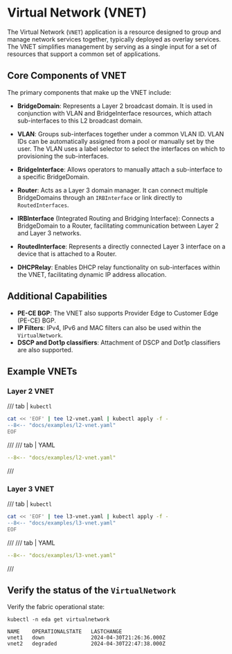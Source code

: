 # Virtual Network (VNET)

The Virtual Network (`VNET`) application is a resource designed to group and manage network services together, typically deployed as overlay services. The VNET simplifies management by serving as a single input for a set of resources that support a common set of applications.

## Core Components of VNET

The primary components that make up the VNET include:

- **BridgeDomain**: Represents a Layer 2 broadcast domain. It is used in conjunction with VLAN and BridgeInterface resources, which attach sub-interfaces to this L2 broadcast domain.

- **VLAN**: Groups sub-interfaces together under a common VLAN ID. VLAN IDs can be automatically assigned from a pool or manually set by the user.  The VLAN uses a label selector to select the interfaces on which to provisioning the sub-interfaces.

- **BridgeInterface**: Allows operators to manually attach a sub-interface to a specific BridgeDomain.

- **Router**: Acts as a Layer 3 domain manager. It can connect multiple BridgeDomains through an `IRBInterface` or link directly to `RoutedInterfaces`.

- **IRBInterface** (Integrated Routing and Bridging Interface): Connects a BridgeDomain to a Router, facilitating communication between Layer 2 and Layer 3 networks.

- **RoutedInterface**: Represents a directly connected Layer 3 interface on a device that is attached to a Router.

- **DHCPRelay**: Enables DHCP relay functionality on sub-interfaces within the VNET, facilitating dynamic IP address allocation.

## Additional Capabilities

- **PE-CE BGP**: The VNET also supports Provider Edge to Customer Edge (PE-CE) BGP.
- **IP Filters**: IPv4, IPv6 and MAC filters can also be used within the `VirtualNetwork`.
- **DSCP and Dot1p classifiers**: Attachment of DSCP and Dot1p classifiers are also supported.

## Example VNETs

### Layer 2 VNET

/// tab | `kubectl`

```bash
cat << 'EOF' | tee l2-vnet.yaml | kubectl apply -f -
--8<-- "docs/examples/l2-vnet.yaml"
EOF
```

///
/// tab | YAML

```yaml
--8<-- "docs/examples/l2-vnet.yaml"
```

///

### Layer 3 VNET

/// tab | `kubectl`

```bash
cat << 'EOF' | tee l3-vnet.yaml | kubectl apply -f -
--8<-- "docs/examples/l3-vnet.yaml"
EOF
```

///
/// tab | YAML

```yaml
--8<-- "docs/examples/l3-vnet.yaml"
```

///

## Verify the status of the `VirtualNetwork`

Verify the fabric operational state:

```shell
kubectl -n eda get virtualnetwork

NAME    OPERATIONALSTATE   LASTCHANGE
vnet1   down               2024-04-30T21:26:36.000Z
vnet2   degraded           2024-04-30T22:47:38.000Z
```
